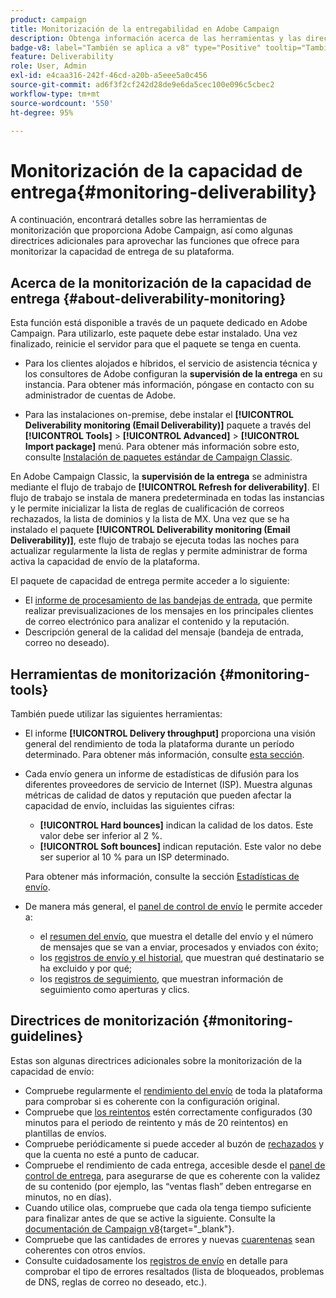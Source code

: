```yaml
---
product: campaign
title: Monitorización de la entregabilidad en Adobe Campaign
description: Obtenga información acerca de las herramientas y las directrices sobre la monitorización de la entregabilidad en Adobe Campaign
badge-v8: label="También se aplica a v8" type="Positive" tooltip="También se aplica a Campaign v8"
feature: Deliverability
role: User, Admin
exl-id: e4caa316-242f-46cd-a20b-a5eee5a0c456
source-git-commit: ad6f3f2cf242d28de9e6da5cec100e096c5cbec2
workflow-type: tm+mt
source-wordcount: '550'
ht-degree: 95%

---
```


# Monitorización de la capacidad de entrega{#monitoring-deliverability}

A continuación, encontrará detalles sobre las herramientas de monitorización que proporciona Adobe Campaign, así como algunas directrices adicionales para aprovechar las funciones que ofrece para monitorizar la capacidad de entrega de su plataforma.

## Acerca de la monitorización de la capacidad de entrega {#about-deliverability-monitoring}

Esta función está disponible a través de un paquete dedicado en Adobe Campaign. Para utilizarlo, este paquete debe estar instalado. Una vez finalizado, reinicie el servidor para que el paquete se tenga en cuenta.
* Para los clientes alojados e híbridos, el servicio de asistencia técnica y los consultores de Adobe configuran la **supervisión de la entrega** en su instancia. Para obtener más información, póngase en contacto con su administrador de cuentas de Adobe.

* Para las instalaciones on-premise, debe instalar el **[!UICONTROL Deliverability monitoring (Email Deliverability)]** paquete a través del **[!UICONTROL Tools]** > **[!UICONTROL Advanced]** > **[!UICONTROL Import package]** menú. Para obtener más información sobre esto, consulte [Instalación de paquetes estándar de Campaign Classic](../../installation/using/installing-campaign-standard-packages.md).

En Adobe Campaign Classic, la **supervisión de la entrega** se administra mediante el flujo de trabajo de **[!UICONTROL Refresh for deliverability]**. El flujo de trabajo se instala de manera predeterminada en todas las instancias y le permite inicializar la lista de reglas de cualificación de correos rechazados, la lista de dominios y la lista de MX. Una vez que se ha instalado el paquete **[!UICONTROL Deliverability monitoring (Email Deliverability)]**, este flujo de trabajo se ejecuta todas las noches para actualizar regularmente la lista de reglas y permite administrar de forma activa la capacidad de envío de la plataforma.

El paquete de capacidad de entrega permite acceder a lo siguiente:

* El [informe de procesamiento de las bandejas de entrada](inbox-rendering.md), que permite realizar previsualizaciones de los mensajes en los principales clientes de correo electrónico para analizar el contenido y la reputación.
* Descripción general de la calidad del mensaje (bandeja de entrada, correo no deseado).

## Herramientas de monitorización {#monitoring-tools}

También puede utilizar las siguientes herramientas:

* El informe **[!UICONTROL Delivery throughput]** proporciona una visión general del rendimiento de toda la plataforma durante un período determinado. Para obtener más información, consulte [esta sección](../../reporting/using/global-reports.md#delivery-throughput).
* Cada envío genera un informe de estadísticas de difusión para los diferentes proveedores de servicio de Internet (ISP). Muestra algunas métricas de calidad de datos y reputación que pueden afectar la capacidad de envío, incluidas las siguientes cifras:
   * **[!UICONTROL Hard bounces]** indican la calidad de los datos. Este valor debe ser inferior al 2 %.
   * **[!UICONTROL Soft bounces]** indican reputación. Este valor no debe ser superior al 10 % para un ISP determinado.

  Para obtener más información, consulte la sección [Estadísticas de envío](../../reporting/using/global-reports.md#delivery-statistics).
* De manera más general, el [panel de control de envío](about-delivery-monitoring.md) le permite acceder a:
   * el [resumen del envío](delivery-dashboard.md#delivery-summary), que muestra el detalle del envío y el número de mensajes que se van a enviar, procesados y enviados con éxito;
   * los [registros de envío y el historial](delivery-dashboard.md#delivery-logs-and-history), que muestran qué destinatario se ha excluido y por qué;
   * los [registros de seguimiento](delivery-dashboard.md#tracking-logs), que muestran información de seguimiento como aperturas y clics.

## Directrices de monitorización {#monitoring-guidelines}

Estas son algunas directrices adicionales sobre la monitorización de la capacidad de envío:

* Compruebe regularmente el [rendimiento del envío](../../reporting/using/global-reports.md#delivery-throughput) de toda la plataforma para comprobar si es coherente con la configuración original.
* Compruebe que [los reintentos](understanding-delivery-failures.md#retries-after-a-delivery-temporary-failure) estén correctamente configurados (30 minutos para el periodo de reintento y más de 20 reintentos) en plantillas de envíos.
* Compruebe periódicamente si puede acceder al buzón de [rechazados](understanding-delivery-failures.md#bounce-mail-management) y que la cuenta no esté a punto de caducar.
* Compruebe el rendimiento de cada entrega, accesible desde el [panel de control de entrega](delivery-dashboard.md), para asegurarse de que es coherente con la validez de su contenido (por ejemplo, las “ventas flash” deben entregarse en minutos, no en días).
* Cuando utilice olas, compruebe que cada ola tenga tiempo suficiente para finalizar antes de que se active la siguiente. Consulte la [documentación de Campaign v8](https://experienceleague.adobe.com/docs/campaign/campaign-v8/send/validate/configure-and-send.html?lang=es#sending-using-multiple-waves){target="_blank"}.
* Compruebe que las cantidades de errores y nuevas [cuarentenas](understanding-quarantine-management.md) sean coherentes con otros envíos.
* Consulte cuidadosamente los [registros de envío](delivery-dashboard.md#delivery-logs-and-history) en detalle para comprobar el tipo de errores resaltados (lista de bloqueados, problemas de DNS, reglas de correo no deseado, etc.).
